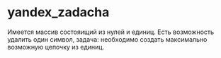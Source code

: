 # yandex_zadacha
Имеется массив состояищий из нулей и единиц. Есть возможность удалить один символ, задача: необходимо создать максимально возможную цепочку из единиц.
